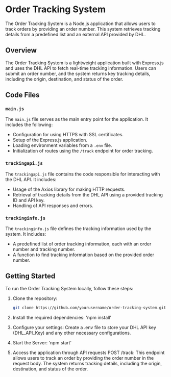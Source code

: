 
# Order Tracking System

The Order Tracking System is a Node.js application that allows users to track orders by providing an order number. This system retrieves tracking details from a predefined list and an external API provided by DHL.

## Overview

The Order Tracking System is a lightweight application built with Express.js and uses the DHL API to fetch real-time tracking information. Users can submit an order number, and the system returns key tracking details, including the origin, destination, and status of the order.

## Code Files

### `main.js`

The `main.js` file serves as the main entry point for the application. It includes the following:

- Configuration for using HTTPS with SSL certificates.
- Setup of the Express.js application.
- Loading environment variables from a `.env` file.
- Initialization of routes using the `/track` endpoint for order tracking.

### `trackingapi.js`

The `trackingapi.js` file contains the code responsible for interacting with the DHL API. It includes:

- Usage of the Axios library for making HTTP requests.
- Retrieval of tracking details from the DHL API using a provided tracking ID and API key.
- Handling of API responses and errors.

### `trackinginfo.js`

The `trackinginfo.js` file defines the tracking information used by the system. It includes:

- A predefined list of order tracking information, each with an order number and tracking number.
- A function to find tracking information based on the provided order number.

## Getting Started

To run the Order Tracking System locally, follow these steps:

1. Clone the repository:

   ```bash
   git clone https://github.com/yourusername/order-tracking-system.git

1. Install the required dependencies:
         'npm install'
2. Configure your settings:
Create a .env file to store your DHL API key (DHL_API_Key) and any other necessary configurations.
3. Start the Server:
         'npm start'
4. Access the application through API requests
POST /track: This endpoint allows users to track an order by providing the order number in the request body. The system returns tracking details, including the origin, destination, and status of the order.
